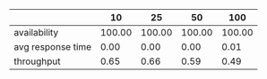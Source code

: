 |                   | 10     | 25     | 50     | 100    |
|-------------------|--------|--------|--------|--------|
| availability      | 100.00 | 100.00 | 100.00 | 100.00 |
| avg response time | 0.00   | 0.00   | 0.00   | 0.01   |
| throughput        | 0.65   | 0.66   | 0.59   | 0.49   |